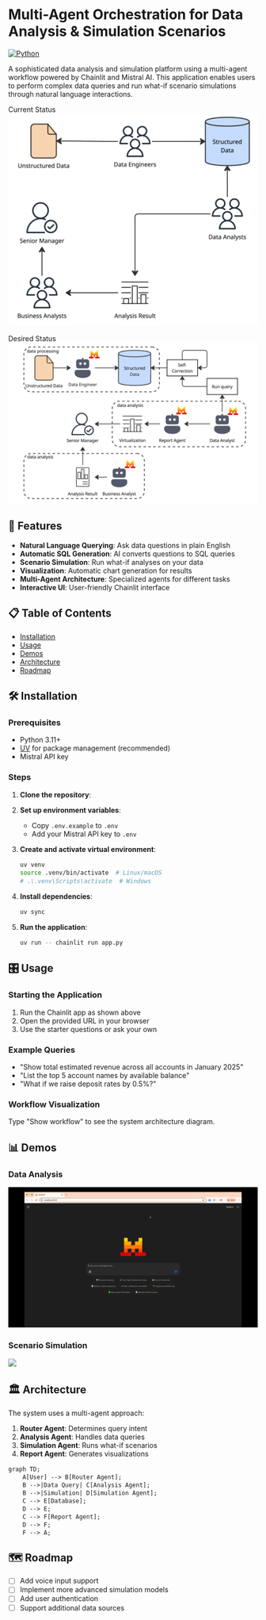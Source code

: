 # Multi-Agent Orchestration for Data Analysis & Simulation Scenarios

[![Python](https://img.shields.io/badge/python-3.11%2B-blue)](https://www.python.org/)

A sophisticated data analysis and simulation platform using a multi-agent workflow powered by Chainlit and Mistral AI. This application enables users to perform complex data queries and run what-if scenario simulations through natural language interactions.

Current Status
![Current Status](public/assets/current_status.jpg)

Desired Status
![Desired Status](public/assets/desired_status.jpg)

## 🚀 Features

- **Natural Language Querying**: Ask data questions in plain English
- **Automatic SQL Generation**: AI converts questions to SQL queries
- **Scenario Simulation**: Run what-if analyses on your data
- **Visualization**: Automatic chart generation for results
- **Multi-Agent Architecture**: Specialized agents for different tasks
- **Interactive UI**: User-friendly Chainlit interface

## 📋 Table of Contents

- [Installation](#-installation)
- [Usage](#-usage)
- [Demos](#-demos)
- [Architecture](#-architecture)
- [Roadmap](#-roadmap)

## 🛠️ Installation

### Prerequisites

- Python 3.11+
- [UV](https://github.com/astral-sh/uv) for package management (recommended)
- Mistral API key

### Steps

1. **Clone the repository**:

2. **Set up environment variables**:
   - Copy `.env.example` to `.env`
   - Add your Mistral API key to `.env`

3. **Create and activate virtual environment**:
   ```bash
   uv venv
   source .venv/bin/activate  # Linux/macOS
   # .\.venv\Scripts\activate  # Windows
   ```

4. **Install dependencies**:
   ```bash
   uv sync
   ```

5. **Run the application**:
   ```bash
   uv run -- chainlit run app.py
   ```

## 🎛️ Usage

### Starting the Application

1. Run the Chainlit app as shown above
2. Open the provided URL in your browser
3. Use the starter questions or ask your own

### Example Queries

- "Show total estimated revenue across all accounts in January 2025"
- "List the top 5 account names by available balance"
- "What if we raise deposit rates by 0.5%?"

### Workflow Visualization

Type "Show workflow" to see the system architecture diagram.

## 📊 Demos

### Data Analysis

![](public/assets/multi_agent_1.gif)

### Scenario Simulation

![](public/assets/multi_agent_2.png)

## 🏛️ Architecture

The system uses a multi-agent approach:

1. **Router Agent**: Determines query intent
2. **Analysis Agent**: Handles data queries
3. **Simulation Agent**: Runs what-if scenarios
4. **Report Agent**: Generates visualizations

```mermaid
graph TD;
    A[User] --> B[Router Agent];
    B -->|Data Query| C[Analysis Agent];
    B -->|Simulation| D[Simulation Agent];
    C --> E[Database];
    D --> E;
    C --> F[Report Agent];
    D --> F;
    F --> A;
```

## 🗺️ Roadmap

- [ ] Add voice input support
- [ ] Implement more advanced simulation models
- [ ] Add user authentication
- [ ] Support additional data sources
